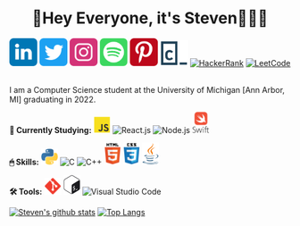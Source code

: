 <div align="center">
	<h1>👋Hey Everyone, it's Steven👨🏻‍💻</h1>
</div>
<a href="https://www.linkedin.com/in/steyen/"><img alt="LinkedIn" width="50px" src="icons/linkedin.svg"/></a>
<a href="https://twitter.com/xosnos"><img alt="Twitter" width="50px" src="icons/twitter.svg"/></a>
<a href="https://www.instagram.com/xosnos_/"><img alt="Instagram" width="50px" src="icons/instagram.svg"/></a>
<a href="https://open.spotify.com/user/12528730?si=0701f323a71a4641"><img alt="Spotify" width="50px" src="icons/spotify.svg"/></a>
<a href="https://www.pinterest.com/xosnos_/"><img alt="Pinterest" width="50px" src="icons/pinterest.svg"/></a>
<a href="https://www.codecademy.com/profiles/xosnos"><img alt="Codecademy" width="50px" src="icons/codecademy.svg"/></a>
<a href="https://www.hackerrank.com/xosnos"><img alt="HackerRank" width="50px" src="https://d29fhpw069ctt2.cloudfront.net/icon/image/38712/preview.svg"/></a>
<a href="https://leetcode.com/xosnos/"><img alt="LeetCode" width="50px" src="https://pbs.twimg.com/profile_images/910592237695676416/7xInX10u_400x400.jpg"/></a>
<!-- <a href="https://www.twitch.tv/xosnos_"><img alt="Twitch" width="50px" src="https://symbols.getvecta.com/stencil_98/76_twitch-tile.8169defa8b.svg"/></a> -->
<!-- <a href="https://www.reddit.com/user/xosnos_"><img alt="Reddit" width="50px" src="https://symbols.getvecta.com/stencil_94/47_reddit-tile.b4186b2191.svg"/></a> -->
<br>
<br>
<p>I am a Computer Science student at the University of Michigan [Ann Arbor, MI] graduating in 2022.</p>

<p><strong>🌴 Currently Studying:</strong> <img alt="JavaScript" width="30px" src="icons/javascript.svg"/>
<img alt="React.js" width="30px" src="https://symbols.getvecta.com/stencil_94/22_react-icon.c47bd717ec.svg"/>
<img alt="Node.js" width="30px" src="https://symbols.getvecta.com/stencil_89/65_nodejs-icon.aaa89107d1.svg"/>
<img alt="Swift" width="30px" src="icons/swift.svg"/></p>

<p><strong>🖱 Skills:</strong> <img alt="Python" width="30px" src="icons/python.svg"/>
<img alt="C" width="30px" src="https://upload.wikimedia.org/wikipedia/commons/thumb/1/18/C_Programming_Language.svg/1200px-C_Programming_Language.svg.png"/>
<img alt="C++" width="30px" src="https://upload.wikimedia.org/wikipedia/commons/thumb/1/18/ISO_C%2B%2B_Logo.svg/1200px-ISO_C%2B%2B_Logo.svg.png"/>
<img alt="HTML" width="30px" src="icons/html5.svg"/>
<img alt="CSS" width="30px" src="icons/css3.svg"/>
<img alt="Java" width="30px" src="icons/java.svg"/></p>

<p><strong>🛠 Tools:</strong> <img alt="Git" width="30px" src="icons/git.svg"/>
<img alt="Bash" width="30px" src="icons/bash.svg"/>
<img alt="Visual Studio Code" width="30px" src="https://upload.wikimedia.org/wikipedia/commons/thumb/9/9a/Visual_Studio_Code_1.35_icon.svg/1024px-Visual_Studio_Code_1.35_icon.svg.png"/></p>

[![Steven's github stats](https://github-readme-stats.vercel.app/api?username=xosnos&count_private=true&show_icons=true&theme=react)](https://github.com/anuraghazra/github-readme-stats)
[![Top Langs](https://github-readme-stats.vercel.app/api/top-langs/?username=xosnos&theme=react)](https://github.com/anuraghazra/github-readme-stats)
